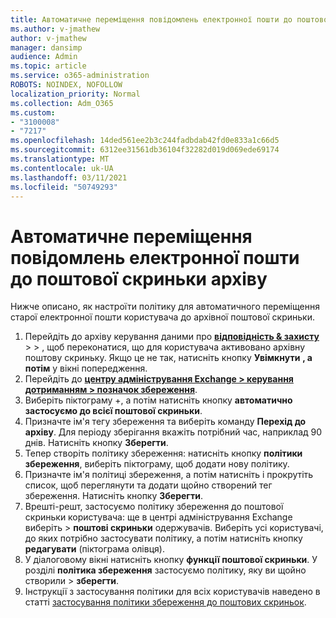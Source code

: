 ```yaml
---
title: Автоматичне переміщення повідомлень електронної пошти до поштової скриньки архіву
ms.author: v-jmathew
author: v-jmathew
manager: dansimp
audience: Admin
ms.topic: article
ms.service: o365-administration
ROBOTS: NOINDEX, NOFOLLOW
localization_priority: Normal
ms.collection: Adm_O365
ms.custom:
- "3100008"
- "7217"
ms.openlocfilehash: 14ded561ee2b3c244fadbdab42fd0e833a1c66d5
ms.sourcegitcommit: 6312ee31561db36104f32282d019d069ede69174
ms.translationtype: MT
ms.contentlocale: uk-UA
ms.lasthandoff: 03/11/2021
ms.locfileid: "50749293"
---
```

# <a name="automatically-move-email-messages-to-the-archive-mailbox"></a>Автоматичне переміщення повідомлень електронної пошти до поштової скриньки архіву

Нижче описано, як настроїти політику для автоматичного переміщення старої електронної пошти користувача до архівної поштової скриньки.

1. Перейдіть до архіву керування даними про [**відповідність & захисту**](https://go.microsoft.com/fwlink/p/?linkid=2077143)  >    >   , щоб переконатися, що для користувача активовано архівну поштову скриньку. Якщо це не так, натисніть кнопку **Увімкнути** **, а потім** у вікні попередження.
2. Перейдіть до [**центру адміністрування Exchange > керування дотриманням > позначок збереження**](https://go.microsoft.com/fwlink/?linkid=2059104).
3. Виберіть піктограму +, а потім натисніть кнопку **автоматично застосуємо до всієї поштової скриньки**.
4. Призначте ім'я тегу збереження та виберіть команду **Перехід до архіву**. Для періоду зберігання вкажіть потрібний час, наприклад 90 днів. Натисніть кнопку **Зберегти**.
5. Тепер створіть політику збереження: натисніть кнопку **політики збереження**, виберіть піктограму, щоб додати нову політику.
6. Призначте ім'я політиці збереження, а потім натисніть і прокрутіть список, щоб переглянути та додати щойно створений тег збереження. Натисніть кнопку **Зберегти**.
7. Врешті-решт, застосуємо політику збереження до поштової скриньки користувача: ще в центрі адміністрування Exchange виберіть   >  **поштові скриньки** одержувачів. Виберіть усі користувачі, до яких потрібно застосувати політику, а потім натисніть кнопку **редагувати** (піктограма олівця).
8. У діалоговому вікні натисніть кнопку **функції поштової скриньки**. У розділі **політика збереження** застосуємо політику, яку ви щойно створили > **зберегти**.
9. Інструкції з застосування політики для всіх користувачів наведено в статті [застосування політики збереження до поштових скриньок](https://docs.microsoft.com/exchange/security-and-compliance/messaging-records-management/apply-retention-policy).
